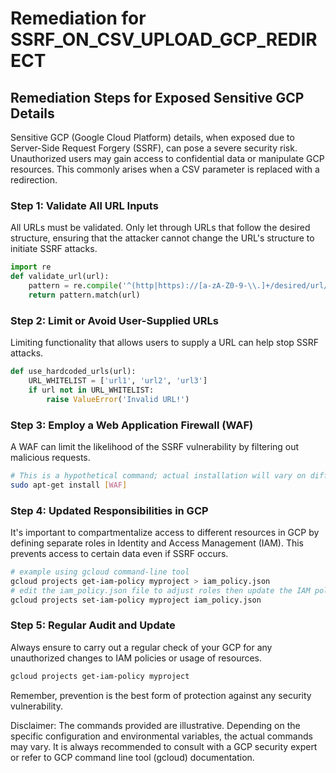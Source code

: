# Remediation for SSRF_ON_CSV_UPLOAD_GCP_REDIRECT

## Remediation Steps for Exposed Sensitive GCP Details
Sensitive GCP (Google Cloud Platform) details, when exposed due to Server-Side Request Forgery (SSRF), can pose a severe security risk. Unauthorized users may gain access to confidential data or manipulate GCP resources. This commonly arises when a CSV parameter is replaced with a redirection.

### Step 1: Validate All URL Inputs
All URLs must be validated. Only let through URLs that follow the desired structure, ensuring that the attacker cannot change the URL's structure to initiate SSRF attacks.
```python
import re
def validate_url(url):
    pattern = re.compile('^(http|https)://[a-zA-Z0-9-\\.]+/desired/url/path')
    return pattern.match(url)
```

### Step 2: Limit or Avoid User-Supplied URLs
Limiting functionality that allows users to supply a URL can help stop SSRF attacks.
```python
def use_hardcoded_urls(url):
    URL_WHITELIST = ['url1', 'url2', 'url3']
    if url not in URL_WHITELIST:
        raise ValueError('Invalid URL!')
```

### Step 3: Employ a Web Application Firewall (WAF)
A WAF can limit the likelihood of the SSRF vulnerability by filtering out malicious requests.
```bash
# This is a hypothetical command; actual installation will vary on different platforms.
sudo apt-get install [WAF]
```

### Step 4: Updated Responsibilities in GCP
It's important to compartmentalize access to different resources in GCP by defining separate roles in Identity and Access Management (IAM). This prevents access to certain data even if SSRF occurs.
```bash
# example using gcloud command-line tool
gcloud projects get-iam-policy myproject > iam_policy.json
# edit the iam_policy.json file to adjust roles then update the IAM policy
gcloud projects set-iam-policy myproject iam_policy.json
```

### Step 5: Regular Audit and Update
Always ensure to carry out a regular check of your GCP for any unauthorized changes to IAM policies or usage of resources.
```bash
gcloud projects get-iam-policy myproject
```

Remember, prevention is the best form of protection against any security vulnerability.

Disclaimer: The commands provided are illustrative. Depending on the specific configuration and environmental variables, the actual commands may vary. It is always recommended to consult with a GCP security expert or refer to GCP command line tool (gcloud) documentation.